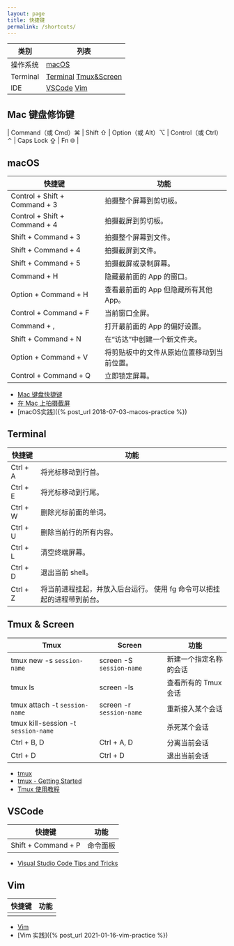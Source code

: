 ```yaml
---
layout: page
title: 快捷键
permalink: /shortcuts/
---
```


| 类别      | 列表 |
| ------   | ---- |
| 操作系统  | [macOS](#macos) |
| Terminal | [Terminal](#terminal) [Tmux&Screen](#tmux--screen) |
| IDE      | [VSCode](#vscode) [Vim](#vim) |


## Mac 键盘修饰键

| Command（或 Cmd）⌘ | Shift ⇧ | Option（或 Alt）⌥ | Control（或 Ctrl）⌃ | Caps Lock ⇪ | Fn 🌐 |


## macOS

| 快捷键 | 功能 |
| ----- | --- |
| Control + Shift + Command + 3 | 拍摄整个屏幕到剪切板。 |
| Control + Shift + Command + 4 | 拍摄截屏到剪切板。 |
| Shift + Command + 3           | 拍摄整个屏幕到文件。 |
| Shift + Command + 4           | 拍摄截屏到文件。 |
| Shift + Command + 5           | 拍摄截屏或录制屏幕。 |
| Command + H                   | 隐藏最前面的 App 的窗口。 |
| Option + Command + H          | 查看最前面的 App 但隐藏所有其他 App。 |
| Control + Command + F         | 当前窗口全屏。 |
| Command + ,                   | 打开最前面的 App 的偏好设置。 |
| Shift + Command + N           | 在“访达”中创建一个新文件夹。 |
| Option + Command + V          | 将剪贴板中的文件从原始位置移动到当前位置。 |
| Control + Command + Q         | 立即锁定屏幕。 |

* [Mac 键盘快捷键](https://support.apple.com/zh-cn/HT201236)
* [在 Mac 上拍摄截屏](https://support.apple.com/zh-cn/HT201361)
* [macOS实践]({% post_url 2018-07-03-macos-practice %})


## Terminal

| 快捷键 | 功能 |
| ----- | --- |
| Ctrl + A | 将光标移动到行首。 |
| Ctrl + E | 将光标移动到行尾。 |
| Ctrl + W | 删除光标前面的单词。 |
| Ctrl + U | 删除当前行的所有内容。 |
| Ctrl + L | 清空终端屏幕。 |
| Ctrl + D | 退出当前 shell。 |
| Ctrl + Z | 将当前进程挂起，并放入后台运行。 使用 fg 命令可以把挂起的进程带到前台。 |


## Tmux & Screen

| Tmux  | Screen | 功能 |
| ----- | ------ | --- |
| tmux new -s ```session-name```          | screen -S ```session-name``` | 新建一个指定名称的会话 |
| tmux ls                                 | screen -ls                   | 查看所有的 Tmux 会话 |
| tmux attach -t ```session-name```       | screen -r ```session-name``` | 重新接入某个会话 |
| tmux kill-session -t ```session-name``` |                              | 杀死某个会话 |     
| Ctrl + B, D                             | Ctrl + A, D                  | 分离当前会话 |
| Ctrl + D                                | Ctrl + D                     | 退出当前会话 |

* [tmux](https://github.com/tmux/tmux)
* [tmux - Getting Started](https://github.com/tmux/tmux/wiki/Getting-Started)
* [Tmux 使用教程](https://www.ruanyifeng.com/blog/2019/10/tmux.html)


## VSCode

| 快捷键 | 功能 |
| ----- | --- |
| Shift + Command + P | 命令面板 |

* [Visual Studio Code Tips and Tricks](https://code.visualstudio.com/docs/getstarted/tips-and-tricks)


## Vim

| 快捷键 | 功能 |
| ----- | --- |
|  |  |

* [Vim](https://www.vim.org)
* [Vim 实践]({% post_url 2021-01-16-vim-practice %})
